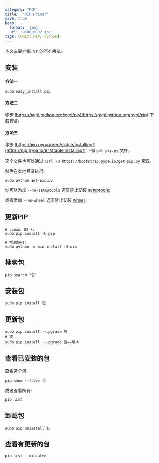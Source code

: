 ```yaml
---
category: "PIP"
title:  "PIP Primer"
cave: true
hero:
  format: 'jpeg'
  url: 'HERO_0032.jpg'
tags: [UNIX, PIP, Python]
---
```

本文主要介绍 `PIP` 的基本用法。

## 安装

#### 方法一

```console
sudo easy_install pip
```

#### 方法二

移步 [https://pypi.python.org/pypi/pip](https://pypi.python.org/pypi/pip) 下载安装。

#### 方法三

移步 [https://pip.pypa.io/en/stable/installing/](https://pip.pypa.io/en/stable/installing/) 下载 `get-pip.py` 文件。

这个文件也可以通过 `curl -O https://bootstrap.pypa.io/get-pip.py` 获取。

然后在本地目录执行:

```console
sudo python get-pip.py
```

你可以添加 `--no-setuptools` 选项禁止安装 [setuptools](https://packaging.python.org/en/latest/key_projects/#setuptools);

或者添加 `--no-wheel` 选项禁止安装 [wheel](https://packaging.python.org/en/latest/key_projects/#wheel)。

## 更新PIP

```console
# Linux、OS X:
sudo pip install -U pip

# Windows:
sudo python -m pip install -U pip
```

## 搜索包

```console
pip search "包"
```

## 安装包

```console
sudo pip install 包
```

## 更新包

```console
sudo pip install --upgrade 包
# 或
sudo pip install --upgrade 包==版本
```

## 查看已安装的包

查看某个包:

```console
pip show --files 包
```

或者查看所有:

```console
pip list
```

## 卸载包

```console
sudo pip uninstall 包
```

## 查看有更新的包

```console
pip list --outdated
```
